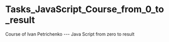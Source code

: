 # Tasks_JavaScript_Course_from_0_to_result
Course of Ivan Petrichenko --- Java Script from zero to result
